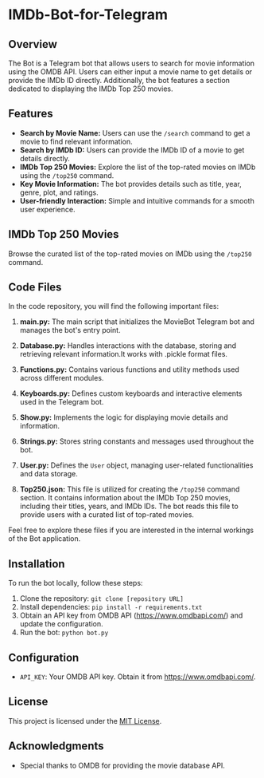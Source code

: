 # IMDb-Bot-for-Telegram

## Overview

The Bot is a Telegram bot that allows users to search for movie information using the OMDB API. Users can either input a movie name to get details or provide the IMDb ID directly. Additionally, the bot features a section dedicated to displaying the IMDb Top 250 movies.

## Features

- **Search by Movie Name:** Users can use the `/search` command to get a movie to find relevant information.
- **Search by IMDb ID:** Users can provide the IMDb ID of a movie to get details directly.
- **IMDb Top 250 Movies:** Explore the list of the top-rated movies on IMDb using the `/top250` command.
- **Key Movie Information:** The bot provides details such as title, year, genre, plot, and ratings.
- **User-friendly Interaction:** Simple and intuitive commands for a smooth user experience.

## IMDb Top 250 Movies

Browse the curated list of the top-rated movies on IMDb using the `/top250` command.

## Code Files

In the code repository, you will find the following important files:

1. **main.py:** The main script that initializes the MovieBot Telegram bot and manages the bot's entry point.

2. **Database.py:** Handles interactions with the database, storing and retrieving relevant information.It works with .pickle format files.

3. **Functions.py:** Contains various functions and utility methods used across different modules.

4. **Keyboards.py:** Defines custom keyboards and interactive elements used in the Telegram bot.

5. **Show.py:** Implements the logic for displaying movie details and information.

6. **Strings.py:** Stores string constants and messages used throughout the bot.

7. **User.py:** Defines the `User` object, managing user-related functionalities and data storage.

8. **Top250.json:** This file is utilized for creating the `/top250` command section. It contains information about the IMDb Top 250 movies, including their titles, years, and IMDb IDs. The bot reads this file to provide users with a curated list of top-rated movies.

Feel free to explore these files if you are interested in the internal workings of the Bot application.

## Installation

To run the bot locally, follow these steps:

1. Clone the repository: `git clone [repository URL]`
2. Install dependencies: `pip install -r requirements.txt`
3. Obtain an API key from OMDB API (https://www.omdbapi.com/) and update the configuration.
4. Run the bot: `python bot.py`

## Configuration

- `API_KEY`: Your OMDB API key. Obtain it from https://www.omdbapi.com/.

## License

This project is licensed under the [MIT License](LICENSE).

## Acknowledgments

- Special thanks to OMDB for providing the movie database API.
